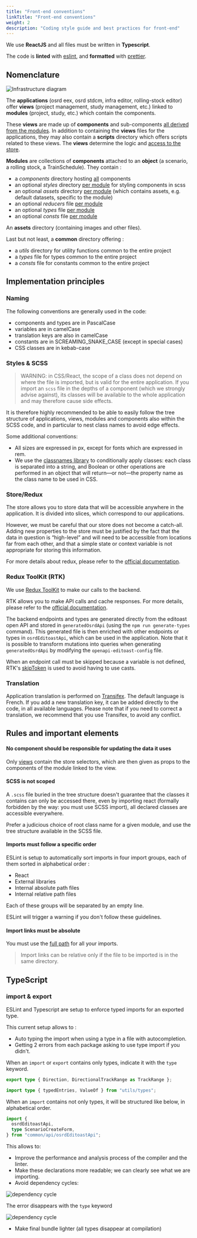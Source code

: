 ```yaml
---
title: "Front-end conventions"
linkTitle: "Front-end conventions"
weight: 2
description: "Coding style guide and best practices for front-end"
---
```


We use **ReactJS** and all files must be written in **Typescript**.

The code is **linted** with [eslint](https://eslint.org/), and **formatted** with [prettier](https://prettier.io/).

## Nomenclature

![Infrastructure diagram](/images/docs/contribute/nomenclature-front-end.svg)

The **applications** (osrd eex, osrd stdcm, infra editor, rolling-stock editor) offer **views** (project management, study management, etc.) linked to **modules** (project, study, etc.) which contain the components.

These **views** are made up of **components** and sub-components <u>all derived from the modules</u>.
In addition to containing the **views** files for the applications, they may also contain a **scripts** directory which offers scripts related to these views. The **views** determine the logic and <u>access to the store</u>.

**Modules** are collections of **components** attached to an **object** (a scenario, a rolling stock, a TrainSchedule). They contain :

- a _components_ directory hosting <u>all</u> components
- an optional _styles_ directory <u>per module</u> for styling components in scss
- an optional _assets_ directory <u>per module</u> (which contains assets, e.g. default datasets, specific to the module)
- an optional _reducers_ file <u>per module</u>
- an optional _types_ file <u>per module</u>
- an optional _consts_ file <u>per module</u>

An **assets** directory (containing images and other files).

Last but not least, a **common** directory offering :

- a _utils_ directory for utility functions common to the entire project
- a _types_ file for types common to the entire project
- a _consts_ file for constants common to the entire project

## Implementation principles

### Naming

The following conventions are generally used in the code:
- components and types are in PascalCase
- variables are in camelCase
- translation keys are also in camelCase
- constants are in SCREAMING_SNAKE_CASE (except in special cases)
- CSS classes are in kebab-case

### Styles & SCSS

> WARNING: in CSS/React, the scope of a class does not depend on where the file is imported, but is valid for the entire application. If you import an `scss` file in the depths of a component (which we strongly advise against), its classes will be available to the whole application and may therefore cause side effects.

It is therefore highly recommended to be able to easily follow the tree structure of applications, views, modules and components also within the SCSS code, and in particular to nest class names to avoid edge effects.

Some additional conventions:
- All sizes are expressed in px, except for fonts which are expressed in rem.
- We use the [classnames library](https://github.com/JedWatson/classnames) to conditionally apply classes: each class is separated into a string, and Boolean or other operations are performed in an object that will return—or not—the property name as the class name to be used in CSS.


### Store/Redux

The store allows you to store data that will be accessible anywhere in the application. It is divided into slices, which correspond to our applications.

However, we must be careful that our store does not become a catch-all.
Adding new properties to the store must be justified by the fact that the data in question is “high-level” and will need to be accessible from locations far from each other, and that a simple state or context variable is not appropriate for storing this information.

For more details about redux, please refer to the [official documentation](https://redux.js.org/).

### Redux ToolKit (RTK)

We use [Redux ToolKit](https://redux-toolkit.js.org/) to make our calls to the backend.

RTK allows you to make API calls and cache responses. For more details, please refer to the [official documentation](https://redux-toolkit.js.org/rtk-query/overview).

The backend endpoints and types are generated directly from the editoast open API and stored in `generatedOsrdApi` (using the `npm run generate-types` command). This generated file is then enriched with other endpoints or types in `osrdEditoastApi`, which can be used in the application. Note that it is possible to transform mutations into queries when generating `generatedOsrdApi` by modifying the `openapi-editoast-config` file.

When an endpoint call must be skipped because a variable is not defined, RTK's [skipToken](https://redux-toolkit.js.org/rtk-query/usage-with-typescript#skipping-queries-with-typescript-using-skiptoken) is used to avoid having to use casts.


### Translation

Application translation is performed on [Transifex](https://explore.transifex.com/osrd/osrd/). The default language is French.
If you add a new translation key, it can be added directly to the code, in all available languages. Please note that if you need to correct a translation, we recommend that you use Transifex, to avoid any conflict.

## Rules and important elements

#### No component should be responsible for updating the data it uses

Only <u>views</u> contain the store selectors, which are then given as props to the components of the module linked to the view.

#### SCSS is not scoped

A `.scss` file buried in the tree structure doesn't guarantee that the classes it contains can only be accessed there, even by importing react (formally forbidden by the way: you must use SCSS import), all declared classes are accessible everywhere.

Prefer a judicious choice of root class name for a given module, and use the tree structure available in the SCSS file.

#### Imports must follow a specific order

ESLint is setup to automatically sort imports in four import groups, each of them sorted in alphabetical order :

- React
- External libraries
- Internal absolute path files
- Internal relative path files

Each of these groups will be separated by an empty line.

ESLint will trigger a warning if you don't follow these guidelines.

#### Import links must be absolute

You must use the <u>full path</u> for all your imports.

> Import links can be relative only if the file to be imported is in the same directory.

## TypeScript

### import & export

ESLint and Typescript are setup to enforce typed imports for an exported type.

This current setup allows to :

- Auto typing the import when using a type in a file with autocompletion.
- Getting 2 errors from each package asking to use type import if you didn't.

When an `import` or `export` contains only types, indicate it with the `type` keyword.

```typescript
export type { Direction, DirectionalTrackRange as TrackRange };
```

```typescript
import type { typedEntries, ValueOf } from "utils/types";
```

When an `import` contains not only types, it will be structured like below, in alphabetical order.

```typescript
import {
  osrdEditoastApi,
  type ScenarioCreateForm,
} from "common/api/osrdEditoastApi";
```

This allows to:

- Improve the performance and analysis process of the compiler and the linter.
- Make these declarations more readable; we can clearly see what we are importing.
- Avoid dependency cycles:

![dependency cycle](/images/docs/contribute/dependency-cycle.png)

The error disappears with the `type` keyword

![dependency cycle](/images/docs/contribute/dependency-cycle-gone.png)

- Make final bundle lighter (all types disappear at compilation)
